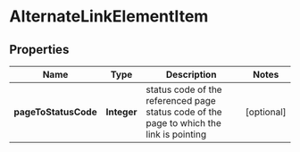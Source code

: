 

# AlternateLinkElementItem


## Properties

| Name | Type | Description | Notes |
|------------ | ------------- | ------------- | -------------|
|**pageToStatusCode** | **Integer** | status code of the referenced page status code of the page to which the link is pointing |  [optional] |



